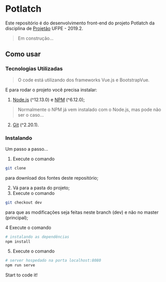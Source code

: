 # Potlatch


Este repositório é do desenvolvimento front-end do projeto Potlatch da disciplina de [Projetão](https://projetao.ranoya.com) UFPE - 2019.2.

> Em construção...

## Como usar 

### Tecnologias Utilizadas

>O code está utilizando dos frameworks Vue.js e BootstrapVue. 

E para rodar o projeto você precisa instalar:

1. [Node.js](https://nodejs.org/) (^12.13.0) e [NPM](https://www.npmjs.com/package/npm) (^6.12.0); 
>Normalmente o NPM já vem instalado com o Node.js, mas pode não ser o caso...
2. [Git](https://git-scm.com/) (^2.20.1). 

### Instalando
Um passo a passo...
1. Execute o comando 
``` bash
git clone 
``` 
para download dos fontes deste repositório;

2. Vá para a pasta do projeto;
3. Execute o comando
```bash
git checkout dev
``` 
para que as modificações seja feitas neste branch (dev) e não no master (principal);

4  Execute o comando 
``` bash
# instalando as dependências
npm install
```

5. Execute o comando 
``` bash
# server hospedado na porta localhost:8080
npm run serve
```
Start to code it!


